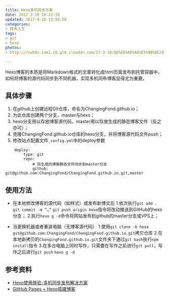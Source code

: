 ```yaml
---
title: Hexo多机同步方案
date: 2017-3-10 10:22:35
updated: 2017-9-10 15:56:50
categories:
- 技术人生
tags:
- git
- hexo
photos:
- http://7xwh8v.com1.z0.glb.clouddn.com/17-3-10/QQ%E6%88%AA%E5%9B%BE20170910155849.jpg

---
```


Hexo博客的本质是将Markdown格式的文章转化成html页面发布到托管容器中，如何将博客的源代码同步到不同机器，实现多机同布博客显得尤为重要。

<!-- more -->

## 具体步骤

1. 在github上创建远程Git仓库，命名为ChangingFond.github.io；
2. 为此仓库创建两个分支，master与hexo；
3. hexo分支用以存放博客源代码，master用以存放生成的静态博客文件（反之亦可）；
4. 克隆ChangingFond.github.io仓库的hexo分支，并将博客源代码文件push；
5. 修改站点配置文件`_config.yml`中的deploy参数
```
    deploy:
        type: git
        repo:
            # 将生成的博客静态文件同步到master分支
            github: git@github.com:ChangingFond/ChangingFond.github.io.git,master  
```

## 使用方法

- 在本地修改博客的源代码（如样式）或发布新博文后
    1.依次执行`git add .` `git commit -m “…”` `git push origin hexo`指令将改动推送到GitHub的hexo分支；
    2.执行`hexo g -d`命令将网站发布到github的master分支或VPS上；

- 当更换机器或者重装电脑（无博客源代码）
    1.使用`git clone -b hexo git@github.com:ChangingFond/ChangingFond.github.io.git`拷贝仓库
    2.在本地新拷贝的`ChangingFond.github.io.git`文件夹下通过`git bash`执行`npm install`指令
    3.在多台电脑上同时写作，只需要在写作之前进行`git pull`，写作之后进行`git push` `hexo g -d`

## 参考资料
- [Hexo使用体验-多机同步发布解决方案](http://eimsteim.github.io/2016/07/03/Hexo%E4%BD%BF%E7%94%A8%E4%BD%93%E9%AA%8C-%E5%A4%9A%E6%9C%BA%E5%90%8C%E6%AD%A5%E5%8F%91%E5%B8%83%E8%A7%A3%E5%86%B3%E6%96%B9%E6%A1%88/)
- [GitHub Pages + Hexo搭建博客](http://crazymilk.github.io/2015/12/28/GitHub-Pages-Hexo%E6%90%AD%E5%BB%BA%E5%8D%9A%E5%AE%A2/)

